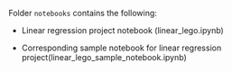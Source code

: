 
Folder `notebooks` contains the following:

  - Linear regression project notebook (linear_lego.ipynb)

  - Corresponding sample notebook for linear regression project(linear_lego_sample_notebook.ipynb) 
